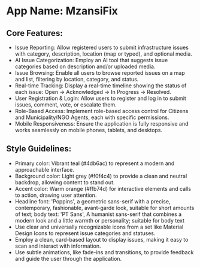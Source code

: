 # **App Name**: MzansiFix

## Core Features:

- Issue Reporting: Allow registered users to submit infrastructure issues with category, description, location (map or typed), and optional media.
- AI Issue Categorization: Employ an AI tool that suggests issue categories based on description and/or uploaded media.
- Issue Browsing: Enable all users to browse reported issues on a map and list, filtering by location, category, and status.
- Real-time Tracking: Display a real-time timeline showing the status of each issue: Open → Acknowledged → In Progress → Resolved.
- User Registration & Login: Allow users to register and log in to submit issues, comment, vote, or escalate them.
- Role-Based Access: Implement role-based access control for Citizens and Municipality/NGO Agents, each with specific permissions.
- Mobile Responsiveness: Ensure the application is fully responsive and works seamlessly on mobile phones, tablets, and desktops.

## Style Guidelines:

- Primary color: Vibrant teal (#4db6ac) to represent a modern and approachable interface.
- Background color: Light grey (#f0f4c4) to provide a clean and neutral backdrop, allowing content to stand out.
- Accent color: Warm orange (#ffb74d) for interactive elements and calls to action, drawing user attention.
- Headline font: 'Poppins', a geometric sans-serif with a precise, contemporary, fashionable, avant-garde look, suitable for short amounts of text; body text: 'PT Sans', A humanist sans-serif that combines a modern look and a little warmth or personality; suitable for body text
- Use clear and universally recognizable icons from a set like Material Design Icons to represent issue categories and statuses.
- Employ a clean, card-based layout to display issues, making it easy to scan and interact with information.
- Use subtle animations, like fade-ins and transitions, to provide feedback and guide the user through the application.